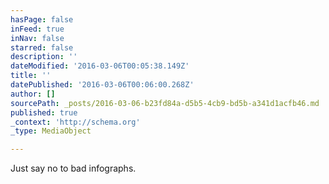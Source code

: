 ```yaml
---
hasPage: false
inFeed: true
inNav: false
starred: false
description: ''
dateModified: '2016-03-06T00:05:38.149Z'
title: ''
datePublished: '2016-03-06T00:06:00.268Z'
author: []
sourcePath: _posts/2016-03-06-b23fd84a-d5b5-4cb9-bd5b-a341d1acfb46.md
published: true
_context: 'http://schema.org'
_type: MediaObject

---
```

Just say no to bad infographs.
